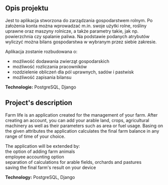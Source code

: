 ## Opis projektu

Jest to aplikacja stworzona do zarządzania gospodarstwem rolnym. Po założenia konta można wprowadzać m.in. swoje użytki rolne, rośliny uprawne oraz maszyny rolnicze, a także parametry takie, jak np. powierzchnia czy spalanie paliwa. Na podstawie podanych atrybutów wyliczyć można bilans gospodarstwa w wybranym przez siebie zakresie.

Aplikacja zostanie rozbudowana o:<ul>
  <li> możliwość dodawania zwierząt gospodarskich</li>
<li> możliwość rozliczania pracowników</li>
<li> rozdzielenie obliczeń dla pól uprawnych, sadów i pastwisk</li>
<li> możliwość zapisania bilansu</li>
  </ul>

<b>Technologie:</b> PostgreSQL, Django

## Project's description

Farm life is an application created for the management of your farm. After creating an account, you can add your arable land, crops, agricultural machinery as well as their parameters such as area or fuel usage. Basing on the given attributes the application calculates the final farm balance in any range of time of your choice. 

The application will be extended by:
<br>the option of adding farm animals
<br>employee accounting option
<br>separation of calculations for arable fields, orchards and pastures
<br>saving the final farm's result on your device 

<b>Technology:</b> PostgreSQL, Django
